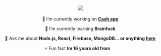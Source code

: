 <h1 align="center">
    <img src="https://readme-typing-svg.demolab.com/?font=Handlee&pause=1000&color=F76E6E&center=true&vCenter=true&width=435&lines=Hi+Everyone+%3A);im+notnome+%3A)" />
</h1>


<div align="center">
 
 🔭 I’m currently working on **[Cash app](https://github.com/notnomes/Uour)**
 
 🌱 I’m currently learning **Brainfuck**

 💬 Ask me about **Node.js, React, Firebase, MongoDB... or anything [here](https://github.com/salesp07/salesp07/issues)**

 ⚡ Fun fact **Im 16 years old from <img height="15px" src="https://cdn.discordapp.com/attachments/1122044617743933510/1145485424068931624/flag-uzbekistan_1f1fa-1f1ff.png">**
 
 </div>
